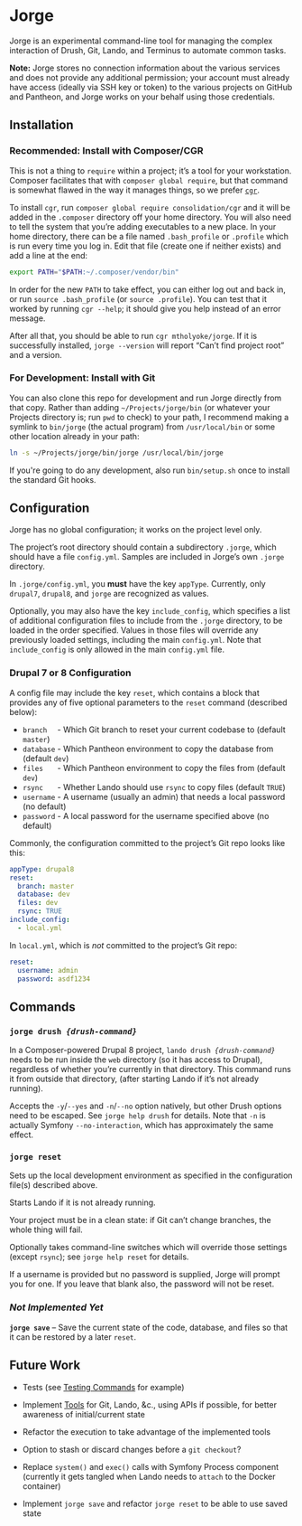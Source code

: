 # Jorge

Jorge is an experimental command-line tool for managing the complex interaction of Drush, Git, Lando, and Terminus to automate common tasks.

**Note:** Jorge stores no connection information about the various services and does not provide any additional permission; your account must already have access (ideally via SSH key or token) to the various projects on GitHub and Pantheon, and Jorge works on your behalf using those credentials.

## Installation

### Recommended: Install with Composer/CGR

This is not a thing to `require` within a project; it’s a tool for your workstation. Composer facilitates that with `composer global require`, but that command is somewhat flawed in the way it manages things, so we prefer [`cgr`](https://pantheon.io/blog/fixing-composer-global-command).

To install `cgr`, run `composer global require consolidation/cgr` and it will be added in the `.composer` directory off your home directory. You will also need to tell the system that you’re adding executables to a new place. In your home directory, there can be a file named `.bash_profile` or `.profile` which is run every time you log in. Edit that file (create one if neither exists) and add a line at the end:
```bash
export PATH="$PATH:~/.composer/vendor/bin"
```

In order for the new `PATH` to take effect, you can either log out and back in, or run `source .bash_profile` (or `source .profile`). You can test that it worked by running `cgr --help`; it should give you help instead of an error message.

After all that, you should be able to run `cgr mtholyoke/jorge`. If it is successfully installed, `jorge --version` will report “Can’t find project root” and a version.


### For Development: Install with Git

You can also clone this repo for development and run Jorge directly from that copy. Rather than adding `~/Projects/jorge/bin` (or whatever your Projects directory is; run `pwd` to check) to your path, I recommend making a symlink to `bin/jorge` (the actual program) from `/usr/local/bin` or some other location already in your path:
```bash
ln -s ~/Projects/jorge/bin/jorge /usr/local/bin/jorge
```

If you're going to do any development, also run `bin/setup.sh` once to install the standard Git hooks.

## Configuration

Jorge has no global configuration; it works on the project level only.

The project’s root directory should contain a subdirectory `.jorge`, which should have a file `config.yml`. Samples are included in Jorge’s own `.jorge` directory.

In `.jorge/config.yml`, you **must** have the key `appType`. Currently, only `drupal7`, `drupal8`, and `jorge` are recognized as values.

Optionally, you may also have the key `include_config`, which specifies a list of additional configuration files to include from the `.jorge` directory, to be loaded in the order specified. Values in those files will override any previously loaded settings, including the main `config.yml`. Note that `include_config` is only allowed in the main `config.yml` file.

### Drupal 7 or 8 Configuration

A config file may include the key `reset`, which contains a block that provides any of five optional parameters to the `reset` command (described below):
- `branch  ` - Which Git branch to reset your current codebase to (default `master`)
- `database` - Which Pantheon environment to copy the database from (default `dev`)
- `files   ` - Which Pantheon environment to copy the files from (default `dev`)
- `rsync   ` - Whether Lando should use `rsync` to copy files (default `TRUE`)
- `username` - A username (usually an admin) that needs a local password (no default)
- `password` - A local password for the username specified above (no default)

Commonly, the configuration committed to the project’s Git repo looks like this:
```yml
appType: drupal8
reset:
  branch: master
  database: dev
  files: dev
  rsync: TRUE
include_config:
  - local.yml
```

In `local.yml`, which is _not_ committed to the project’s Git repo:
```yml
reset:
  username: admin
  password: asdf1234
```


## Commands

### `jorge drush `_`{drush-command}`_

In a Composer-powered Drupal 8 project, `lando drush `_`{drush-command}`_ needs to be run inside the `web` directory (so it has access to Drupal), regardless of whether you’re currently in that directory. This command runs it from outside that directory, (after starting Lando if it’s not already running).

Accepts the `-y`/`--yes` and `-n`/`--no` option natively, but other Drush options need to be escaped. See `jorge help drush` for details. Note that `-n` is actually Symfony `--no-interaction`, which has approximately the same effect.


### `jorge reset`

Sets up the local development environment as specified in the configuration file(s) described above.

Starts Lando if it is not already running.

Your project must be in a clean state: if Git can’t change branches, the whole thing will fail.

Optionally takes command-line switches which will override those settings (except `rsync`); see `jorge help reset` for details.

If a username is provided but no password is supplied, Jorge will prompt you for one. If you leave that blank also, the password will not be reset.


### _Not Implemented Yet_

**`jorge save`** – Save the current state of the code, database, and files so that it can be restored by a later `reset`.


## Future Work

- Tests (see [Testing Commands](https://symfony.com/doc/current/console.html#testing-commands) for example)

- Implement [Tools](src/Tool/) for Git, Lando, &c., using APIs if possible, for better awareness of initial/current state

- Refactor the execution to take advantage of the implemented tools

- Option to stash or discard changes before a `git checkout`?

- Replace `system()` and `exec()` calls with Symfony Process component (currently it gets tangled when Lando needs to `attach` to the Docker container)

- Implement `jorge save` and refactor `jorge reset` to be able to use saved state
